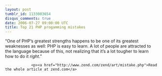 ```yaml
---
layout: post
tumblr_id: 1133083654
disqus_comments: true
date: 2006-07-27 09:00:00 UTC
title: Top 21 PHP progamming mistakes
---
```


&#8220;One of <span class="caps">PHP</span>&#8217;s greatest strengths happens to be one of its greatest weaknesses as well: <span class="caps">PHP</span> is easy to learn. A lot of people are attracted to the language because of this, not realizing that it&#8217;s a lot tougher to learn how to do it <em>right</em>.&#8221;</p>


				<p><a href="http://www.zend.com/zend/art/mistake.php">Read the whole article at zend.com</a>

